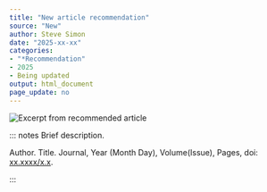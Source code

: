```yaml
---
title: "New article recommendation"
source: "New"
author: Steve Simon
date: "2025-xx-xx"
categories:
- "*Recommendation"
- 2025
- Being updated
output: html_document
page_update: no
---
```


![](http://www.pmean.com/new-images/xx/xx-01.png "Excerpt from recommended article")

::: notes
Brief description.

Author. Title. Journal, Year (Month Day), Volume(Issue), Pages, doi: [xx.xxxx/x.x][doi1].

[doi1]: https://doi.org/xx.xxxx/x.x
:::
